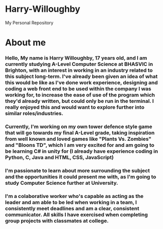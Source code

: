 # Harry-Willoughby
My Personal Repository
# About me
### Hello, My name is Harry Willoughby, 17 years old, and I am currently studying A-Level Computer Science at BHASVIC in Brighton, with an interest in working in an industry related to this subject long-term. I've already been given an idea of what this would be like as I've done work experience, designing and coding a web front end to be used within the company I was working for, to increase the ease of use of the program which they'd already written, but could only be run in the terminal. I really enjoyed this and would want to explore further into similar roles/industries. 
### Currently, I'm working on my own tower defence style game that will go towards my final A-Level grade, taking inspiration from well known and loved games like "Plants Vs. Zombies" and "Bloons TD", which I am very excited for and am going to be learning C# in unity for (I already have experience coding in Python, C, Java and HTML, CSS, JavaScript)
### I'm passionate to learn about more surrounding the subject and the opportunities it could present me with, as I'm going to study Computer Science further at University.
### I'm a colaborative worker who's capable as acting as the leader and am able to be led when working in a team, I consistently meet deadlines and am a clear, consistent communicator. All skills I have exercised when completing group projects with classmates at college.
